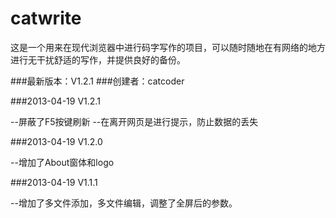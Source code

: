 catwrite
========

这是一个用来在现代浏览器中进行码字写作的项目，可以随时随地在有网络的地方进行无干扰舒适的写作，并提供良好的备份。

###最新版本：V1.2.1
###创建者：catcoder

###2013-04-19 V1.2.1

--屏蔽了F5按键刷新
--在离开网页是进行提示，防止数据的丢失

###2013-04-19 V1.2.0

--增加了About窗体和logo

###2013-04-19 V1.1.1

--增加了多文件添加，多文件编辑，调整了全屏后的参数。
